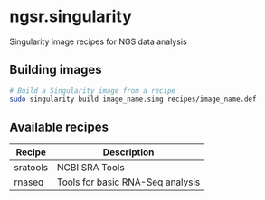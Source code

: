 # ngsr.singularity
Singularity image recipes for NGS data analysis

## Building images

```bash
# Build a Singularity image from a recipe
sudo singularity build image_name.simg recipes/image_name.def
```

## Available recipes

| Recipe              | Description                                          |
|---------------------|------------------------------------------------------|
| sratools            | NCBI SRA Tools                                       |
| rnaseq              | Tools for basic RNA-Seq analysis                     |
